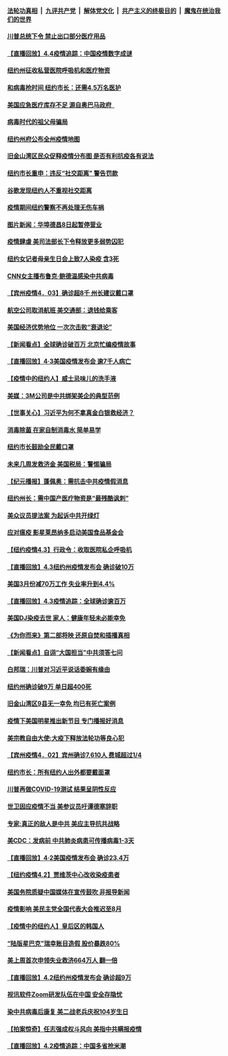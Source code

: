 ####  [法轮功真相](../../../../basic/blob/master/README.md?t=04042330) &nbsp;|&nbsp; [九评共产党](../../../../9ping.md/blob/master/README.md?t=04042330) &nbsp;|&nbsp; [解体党文化](../../../../jtdwh.md/blob/master/README.md?t=04042330)  &nbsp;|&nbsp; [共产主义的终极目的](../../../../gczydzjmd.md/blob/master/README.md?t=04042330) &nbsp;|&nbsp; [魔鬼在统治我们的世界](../../../../mgztzwmdsj.md/blob/master/README.md?t=04042330) 

#### [川普总统下令 禁止出口部分医疗用品](../pages/nsc412/n12003197.md?t=04042330) 

#### [【直播回放】4.4疫情追踪：中国疫情数字成谜](../pages/nsc412/n12003070.md?t=04042330) 

#### [纽约州征收私营医院呼吸机和医疗物资](../pages/nsc412/n12002392.md?t=04042330) 

#### [和病毒抢时间 纽约市长：还需4.5万名医护](../pages/nsc412/n12002353.md?t=04042330) 

#### [美国应急医疗库存不足 源自奥巴马政府  ](../pages/nsc412/n12002448.md?t=04042330) 

#### [病毒时代的祖父母骗局](../pages/nsc412/n12002395.md?t=04042330) 

#### [纽约州府公布全州疫情地图](../pages/nsc412/n12002373.md?t=04042330) 

#### [旧金山湾区民众促释疫情分布图    是否有利抗疫各有说法](../pages/nsc412/n12002589.md?t=04042330) 

#### [纽约市长重申：违反“社交距离” 警告罚款](../pages/nsc412/n12002358.md?t=04042330) 

#### [谷歌发现纽约人不重视社交距离](../pages/nsc412/n12002360.md?t=04042330) 

#### [疫情期间纽约警察不再处理无伤车祸](../pages/nsc412/n12002362.md?t=04042330) 

#### [图片新闻：华埠德昌8日起暂停营业](../pages/nsc412/n12002386.md?t=04042330) 

#### [疫情肆虐 美司法部长下令释放更多弱势囚犯](../pages/nsc412/n12002321.md?t=04042330) 

#### [纽约女记者母亲生日会上致7人染疫 含3死](../pages/nsc412/n12002220.md?t=04042330) 

#### [CNN女主播布鲁克‧鲍德温感染中共病毒](../pages/nsc412/n12002106.md?t=04042330) 

#### [【宾州疫情4．03】确诊超8千 州长建议戴口罩](../pages/nsc412/n12002104.md?t=04042330) 

#### [航空公司取消航班 美交通部：退钱给乘客](../pages/nsc412/n12001829.md?t=04042330) 

#### [美国经济优势地位 一次次击败“衰退论”](../pages/nsc412/n12001781.md?t=04042330) 

#### [【新闻看点】全球确诊破百万 北京忙编疫情故事](../pages/nsc412/n12001502.md?t=04042330) 

#### [【直播回放】4·3美国疫情发布会 逾7千人病亡](../pages/nsc412/n12001635.md?t=04042330) 

#### [【疫情中的纽约人】威士忌味儿的洗手液](../pages/nsc412/n12001669.md?t=04042330) 

#### [美媒：3M公司是中共绑架美企的典型范例](../pages/nsc412/n12001604.md?t=04042330) 

#### [【世事关心】习近平为何不拿真金白银救经济？](../pages/nsc412/n12001498.md?t=04042330) 

#### [消毒除菌 在家自制消毒水 简单易学](../pages/nsc412/n12000055.md?t=04042330) 

#### [纽约市长鼓励全民戴口罩](../pages/nsc412/n11999931.md?t=04042330) 

#### [未来几周发救济金 美国税局：警惕骗局](../pages/nsc412/n11999956.md?t=04042330) 

#### [【纪元播报】蓬佩奥：需抗击中共疫情假消息](../pages/nsc412/n12001443.md?t=04042330) 

#### [纽约州长：需中国产医疗物资是“最残酷讽刺”](../pages/nsc412/n11999951.md?t=04042330) 

#### [美众议员提法案 为起诉中共开绿灯](../pages/nsc412/n12001189.md?t=04042330) 

#### [应对瘟疫 影星莱昂纳多启动美国食品基金会](../pages/nsc412/n12001069.md?t=04042330) 

#### [【纽约疫情4.3】行政令：收取医院私企呼吸机](../pages/nsc412/n12000660.md?t=04042330) 

#### [【直播回放】4.3纽约州疫情发布会 确诊破10万](../pages/nsc412/n12000925.md?t=04042330) 

#### [美国3月份减70万工作 失业率升到4.4%](../pages/nsc412/n12001034.md?t=04042330) 

#### [【直播回放】4.3疫情追踪：全球确诊逾百万](../pages/nsc412/n12000743.md?t=04042330) 

#### [美国DJ染疫去世 家人：健康年轻未必能幸免](../pages/nsc412/n12000519.md?t=04042330) 

#### [《为你而来》第二部将映 还原自焚和插播真相](../pages/nsc412/n11999351.md?t=04042330) 

#### [【新闻看点】自诩“大国担当”中共须答七问](../pages/nsc412/n11998786.md?t=04042330) 

#### [白邦瑞：川普对习近平说话委婉有缘由](../pages/nsc412/n11998520.md?t=04042330) 

#### [纽约州确诊破9万 单日超400死](../pages/nsc412/n11999962.md?t=04042330) 

#### [旧金山湾区9县无一幸免      均已有死亡案例](../pages/nsc412/n12000031.md?t=04042330) 

#### [疫情下美国明星推出新节目 专门播报好消息](../pages/nsc412/n11999922.md?t=04042330) 

#### [美宗教自由大使:大疫下释放法轮功等良心犯](../pages/nsc412/n11999415.md?t=04042330) 

#### [【宾州疫情4．02】宾州确诊7,610人 费城超过1/4](../pages/nsc412/n12002125.md?t=04042330) 

#### [纽约市长：所有纽约人出外都要戴面罩](../pages/nsc412/n11999443.md?t=04042330) 

#### [川普再做COVID-19测试 结果呈阴性反应](../pages/nsc412/n11999581.md?t=04042330) 

#### [世卫因应疫情不当 美参议员吁谭德塞辞职](../pages/nsc412/n11999215.md?t=04042330) 

#### [专家:真正的敌人是中共 美应主导抗共战略](../pages/nsc412/n11998983.md?t=04042330) 

#### [美CDC：发病前 中共肺炎病患可传播病毒1-3天](../pages/nsc412/n11999264.md?t=04042330) 

#### [【直播回放】4·2美国疫情发布会 确诊23.4万](../pages/nsc412/n11999031.md?t=04042330) 

#### [【纽约疫情4.2】贾维茨中心改收染疫患者](../pages/nsc412/n11997935.md?t=04042330) 

#### [美国务院质疑中国媒体在宣传鼓吹 非报导新闻](../pages/nsc412/n11999040.md?t=04042330) 

#### [疫情影响 美民主党全国代表大会推迟至8月](../pages/nsc412/n11998957.md?t=04042330) 

#### [【疫情中的纽约人】皇后区的韩国人](../pages/nsc412/n11998706.md?t=04042330) 

#### [“陆版星巴克”瑞幸账目造假 股价暴跌80%](../pages/nsc412/n11998502.md?t=04042330) 

#### [美上周首次申领失业救济664万人 翻一倍](../pages/nsc412/n11998503.md?t=04042330) 

#### [【直播回放】4.2纽约州疫情发布会 确诊超9万](../pages/nsc412/n11998249.md?t=04042330) 

#### [视讯软件Zoom研发队伍在中国 安全存隐忧](../pages/nsc412/n11997146.md?t=04042330) 

#### [染中共病毒后康复 美二战老兵庆祝104岁生日](../pages/nsc412/n11997956.md?t=04042330) 

#### [【拍案惊奇】任志强成权斗风向 美指中共瞒报疫情](../pages/nsc412/n11997013.md?t=04042330) 

#### [【直播回放】4.2疫情追踪：中国多省抢米潮](../pages/nsc412/n11997987.md?t=04042330) 

